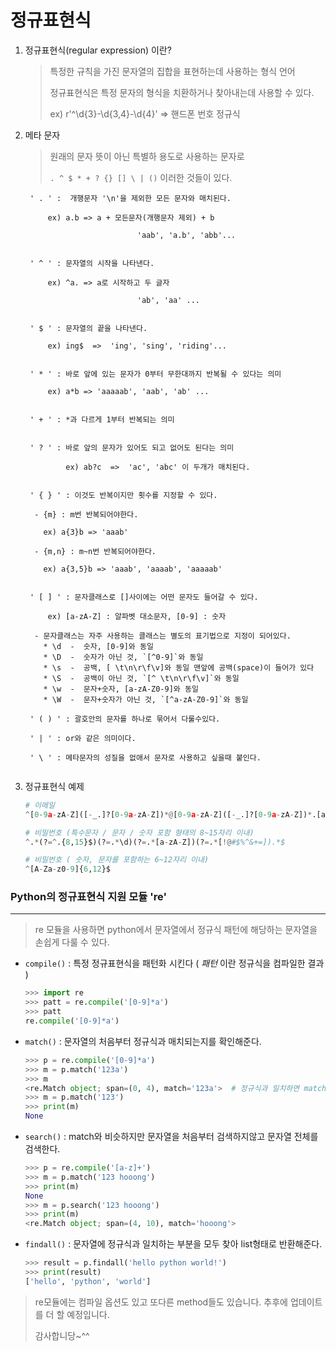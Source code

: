 # 정규표현식

1. 정규표현식(regular expression) 이란?

   >특정한 규칙을 가진 문자열의 집합을 표현하는데 사용하는 형식 언어
   >
   >정규표현식은 특정 문자의 형식을 치환하거나 찾아내는데 사용할 수 있다.
   >
   >ex)  r'^\d{3}-\d{3,4}-\d{4}'   =>  핸드폰 번호 정규식

2. 메타 문자

   > 원래의 문자 뜻이 아닌 특별하 용도로 사용하는 문자로
   >
   >   `. ^ $ * + ? {} [] \ | ()`  이러한 것들이 있다.

   ```
    ' . ' :  개행문자 '\n'을 제외한 모든 문자와 매치된다.
   
     	ex) a.b => a + 모든문자(개행문자 제외) + b 
   
     						'aab', 'a.b', 'abb'...
     
   
   ​ ' ^ ' : 문자열의 시작을 나타낸다.
   
     	ex) ^a. => a로 시작하고 두 글자
   
     						'ab', 'aa' ...
     
   
   ​ ' $ ' : 문자열의 끝을 나타낸다.
   
     	ex) ing$  =>  'ing', 'sing', 'riding'...
     
   
   ​ ' * ' : 바로 앞에 있는 문자가 0부터 무한대까지 반복될 수 있다는 의미
   
     	ex) a*b => 'aaaaab', 'aab', 'ab' ...
     
   
   ​ ' + ' : *과 다르게 1부터 반복되는 의미
   
   
   ​ ' ? ' : 바로 앞의 문자가 있어도 되고 없어도 된다는 의미
   
    		ex) ab?c  =>  'ac', 'abc' 이 두개가 매치된다.
     
   
   ​ ' { } ' : 이것도 반복이지만 횟수를 지정할 수 있다.
   
     - {m} : m번 반복되어야한다.
   
       ex) a{3}b => 'aaab'
   
     - {m,n} : m~n번 반복되어야한다.
   
       ex) a{3,5}b => 'aaab', 'aaaab', 'aaaaab'
       
   
   ​ ' [ ] ' : 문자클래스로 []사이에는 어떤 문자도 들어갈 수 있다.
   
     	ex) [a-zA-Z] : 알파벳 대소문자, [0-9] : 숫자
   
     - 문자클래스는 자주 사용하는 클래스는 별도의 표기법으로 지정이 되어있다.
       * \d  -  숫자, [0-9]와 동일
       * \D  -  숫자가 아닌 것, `[^0-9]`와 동일
       * \s  -  공백, [ \t\n\r\f\v]와 동일 맨앞에 공백(space)이 들어가 있다
       * \S  -  공백이 아닌 것, `[^ \t\n\r\f\v]`와 동일
       * \w  -  문자+숫자, [a-zA-Z0-9]와 동일
       * \W  -  문자+숫자가 아닌 것, `[^a-zA-Z0-9]`와 동일
   
   ​ ' ( ) ' : 괄호안의 문자를 하나로 묶어서 다룰수있다.
   
   ​ ' | ' : or와 같은 의미이다.
   
   ​ ' \ ' : 메타문자의 성질을 없애서 문자로 사용하고 싶을때 붙인다.
   
   
   ```

3. 정규표현식 예제

   ```python
   # 이메일
   ^[0-9a-zA-Z]([-_.]?[0-9a-zA-Z])*@[0-9a-zA-Z]([-_.]?[0-9a-zA-Z])*.[a-zA-Z]{2,3}$
   
   # 비밀번호 (특수문자 / 문자 / 숫자 포함 형태의 8~15자리 이내)
   ^.*(?=^.{8,15}$)(?=.*\d)(?=.*[a-zA-Z])(?=.*[!@#$%^&+=]).*$
   
   # 비밀번호 ( 숫자, 문자를 포함하는 6~12자리 이내)
   ^[A-Za-z0-9]{6,12}$
   ```



### Python의 정규표현식 지원 모듈 're' 

----

> re 모듈을 사용하면 python에서 문자열에서 정규식 패턴에 해당하는 문자열을 손쉽게 다룰 수 있다.

- `compile()` : 특정 정규표현식을 패턴화 시킨다 ( *패턴* 이란 정규식을 컴파일한 결과 )

  ```python
  >>> import re
  >>> patt = re.compile('[0-9]*a')
  >>> patt
  re.compile('[0-9]*a')
  ```

- `match()` : 문자열의 처음부터 정규식과 매치되는지를 확인해준다.

  ```python
  >>> p = re.compile('[0-9]*a')
  >>> m = p.match('123a')
  >>> m		
  <re.Match object; span=(0, 4), match='123a'>	# 정규식과 일치하면 match객체가 반환된다.
  >>> m = p.match('123')
  >>> print(m)
  None																					# 일치하지 않다면 아무것도 반환되지 않는다.
  ```

- `search()` : match와 비슷하지만 문자열을 처음부터 검색하지않고 문자열 전체를 검색한다.

  ```python
  >>> p = re.compile('[a-z]+')
  >>> m = p.match('123 hooong')
  >>> print(m)
  None																				# 처음부터 검색하는 match는 객체가 반환되지 않는다.
  >>> m = p.search('123 hooong')
  >>> print(m)																# 전체를 검색하는 search는 객체가 반환된다.
  <re.Match object; span=(4, 10), match='hooong'>
  ```

- `findall()` : 문자열에 정규식과 일치하는 부분을 모두 찾아 list형태로 반환해준다.

  ```python
  >>> result = p.findall('hello python world!')
  >>> print(result)
  ['hello', 'python', 'world']
  ```



> re모듈에는 컴파일 옵션도 있고 또다른 method들도 있습니다. 추후에 업데이트를 더 할 예정입니다.
>
> 감사합니당~^^

